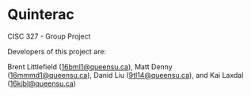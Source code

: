 # Quinterac
CISC 327 - Group Project

Developers of this project are:

Brent Littlefield (16bml1@queensu.ca),
Matt Denny (16mmmd1@queensu.ca),
Danid Liu (9tl14@queensu.ca),
and Kai Laxdal (16kibl@queensu.ca)
